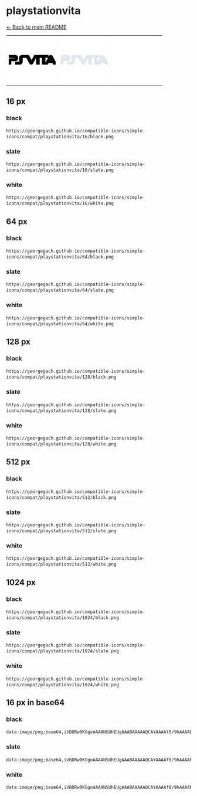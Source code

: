 # playstationvita

[← Back to main README](../../README.md)

<table><tr>
  <td><img src="./128/black.png" width="128" alt="playstationvita black icon" /></td>
  <td><img src="./128/slate.png" width="128" alt="playstationvita slate icon" /></td>
  <td><img src="./128/white.png" width="128" alt="playstationvita white icon" /></td>
</tr></table>

## 16 px

### black
```
https://georgegach.github.io/compatible-icons/simple-icons/compat/playstationvita/16/black.png
```

### slate
```
https://georgegach.github.io/compatible-icons/simple-icons/compat/playstationvita/16/slate.png
```

### white
```
https://georgegach.github.io/compatible-icons/simple-icons/compat/playstationvita/16/white.png
```

## 64 px

### black
```
https://georgegach.github.io/compatible-icons/simple-icons/compat/playstationvita/64/black.png
```

### slate
```
https://georgegach.github.io/compatible-icons/simple-icons/compat/playstationvita/64/slate.png
```

### white
```
https://georgegach.github.io/compatible-icons/simple-icons/compat/playstationvita/64/white.png
```

## 128 px

### black
```
https://georgegach.github.io/compatible-icons/simple-icons/compat/playstationvita/128/black.png
```

### slate
```
https://georgegach.github.io/compatible-icons/simple-icons/compat/playstationvita/128/slate.png
```

### white
```
https://georgegach.github.io/compatible-icons/simple-icons/compat/playstationvita/128/white.png
```

## 512 px

### black
```
https://georgegach.github.io/compatible-icons/simple-icons/compat/playstationvita/512/black.png
```

### slate
```
https://georgegach.github.io/compatible-icons/simple-icons/compat/playstationvita/512/slate.png
```

### white
```
https://georgegach.github.io/compatible-icons/simple-icons/compat/playstationvita/512/white.png
```

## 1024 px

### black
```
https://georgegach.github.io/compatible-icons/simple-icons/compat/playstationvita/1024/black.png
```

### slate
```
https://georgegach.github.io/compatible-icons/simple-icons/compat/playstationvita/1024/slate.png
```

### white
```
https://georgegach.github.io/compatible-icons/simple-icons/compat/playstationvita/1024/white.png
```

## 16 px in base64

### black
```
data:image/png;base64,iVBORw0KGgoAAAANSUhEUgAAABAAAAAQCAYAAAAf8/9hAAAABmJLR0QA/wD/AP+gvaeTAAAAnElEQVQ4je3QrYqCARCF4efTJgYRi2AzKLLNqzCKeAmLa7YarQqGXdh7MWtTm0VMCgsKxm+LP2XuQMHiCwPDcOC8DG9eT4J57GuM8IMCUnTQQg8Z5CK7QBGfsMQeN/ziiC7OmOAPpyjaYRb5KwYJ/jFFKaaOGvr4DrMUB1SjqIkL0iw+8IU2yhhiixUqGIT6JuzyGMe98cD73jyNO470IkPmPApIAAAAAElFTkSuQmCC
```

### slate
```
data:image/png;base64,iVBORw0KGgoAAAANSUhEUgAAABAAAAAQCAYAAAAf8/9hAAAABmJLR0QA/wD/AP+gvaeTAAAA5ElEQVQ4je3Qvy5DcRyG8ef9nZOQWg5pqiRqMOhuEldgNki6iz+TzQ30BgwMHVyDma0DaweTwdBGqEF0cSSc72sQ19Cln/mZHpiZPo3GkzsAhwfk310iv5RV2JS5P/cqarvOOBQkUO2v5d4pllqN4iCPiHmJBtK2qrnMjp2AEyV6Pyx0sTtYeciPspuCJxL7BKujt48HDV8nX5bPk6nbroParZVic/jyfozShcwg5DJJz0YbxpbZAlegMoGv15eLM1vJUIg4BVhrLvYEV5lTB3NLqK/KN8mMK3GklNqC/jT/z/z7BaS5Y0ELWwYfAAAAAElFTkSuQmCC
```

### white
```
data:image/png;base64,iVBORw0KGgoAAAANSUhEUgAAABAAAAAQCAYAAAAf8/9hAAAABmJLR0QA/wD/AP+gvaeTAAAApklEQVQ4je3OsSqGAQCF4eczmv7kDgzsrsIsi13YlMENmJWBYnANZkwGNrkCE0WU8bfwGnz38C/eOnU6neHln9kzVHdjf8QhTjHBFOtYwzbmMD9+77GALdVD9dwfZ9V7tVF9VkfVa/VR3VVP1c34/6n2h+oLx1gcszIMw3K1i5PRbIoXLCGs4hvTOVwOw3AwKk6wN2qe4wKbuMYtrvCGHayM2z8z5xfHr1wGbrtOAwAAAABJRU5ErkJggg==
```

